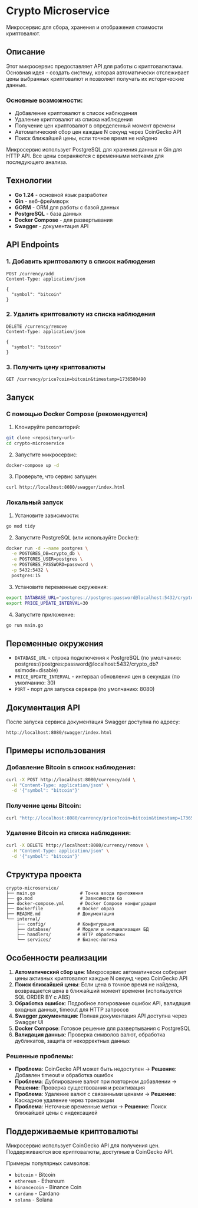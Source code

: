 # Crypto Microservice

Микросервис для сбора, хранения и отображения стоимости криптовалют.

## Описание

Этот микросервис предоставляет API для работы с криптовалютами. Основная идея - создать систему, которая автоматически отслеживает цены выбранных криптовалют и позволяет получать их исторические данные.

### Основные возможности:
- Добавление криптовалют в список наблюдения
- Удаление криптовалют из списка наблюдения  
- Получение цен криптовалют в определенный момент времени
- Автоматический сбор цен каждые N секунд через CoinGecko API
- Поиск ближайшей цены, если точное время не найдено

Микросервис использует PostgreSQL для хранения данных и Gin для HTTP API. Все цены сохраняются с временными метками для последующего анализа.

## Технологии

- **Go 1.24** - основной язык разработки
- **Gin** - веб-фреймворк
- **GORM** - ORM для работы с базой данных
- **PostgreSQL** - база данных
- **Docker Compose** - для развертывания
- **Swagger** - документация API

## API Endpoints

### 1. Добавить криптовалюту в список наблюдения
```
POST /currency/add
Content-Type: application/json

{
  "symbol": "bitcoin"
}
```

### 2. Удалить криптовалюту из списка наблюдения
```
DELETE /currency/remove
Content-Type: application/json

{
  "symbol": "bitcoin"
}
```

### 3. Получить цену криптовалюты
```
GET /currency/price?coin=bitcoin&timestamp=1736500490
```

## Запуск

### С помощью Docker Compose (рекомендуется)

1. Клонируйте репозиторий:
```bash
git clone <repository-url>
cd crypto-microservice
```

2. Запустите микросервис:
```bash
docker-compose up -d
```

3. Проверьте, что сервис запущен:
```bash
curl http://localhost:8080/swagger/index.html
```

### Локальный запуск

1. Установите зависимости:
```bash
go mod tidy
```

2. Запустите PostgreSQL (или используйте Docker):
```bash
docker run -d --name postgres \
  -e POSTGRES_DB=crypto_db \
  -e POSTGRES_USER=postgres \
  -e POSTGRES_PASSWORD=password \
  -p 5432:5432 \
  postgres:15
```

3. Установите переменные окружения:
```bash
export DATABASE_URL="postgres://postgres:password@localhost:5432/crypto_db?sslmode=disable"
export PRICE_UPDATE_INTERVAL=30
```

4. Запустите приложение:
```bash
go run main.go
```

## Переменные окружения

- `DATABASE_URL` - строка подключения к PostgreSQL (по умолчанию: postgres://postgres:password@localhost:5432/crypto_db?sslmode=disable)
- `PRICE_UPDATE_INTERVAL` - интервал обновления цен в секундах (по умолчанию: 30)
- `PORT` - порт для запуска сервера (по умолчанию: 8080)

## Документация API

После запуска сервиса документация Swagger доступна по адресу:
```
http://localhost:8080/swagger/index.html
```

## Примеры использования

### Добавление Bitcoin в список наблюдения:
```bash
curl -X POST http://localhost:8080/currency/add \
  -H "Content-Type: application/json" \
  -d '{"symbol": "bitcoin"}'
```

### Получение цены Bitcoin:
```bash
curl "http://localhost:8080/currency/price?coin=bitcoin&timestamp=1736500490"
```

### Удаление Bitcoin из списка наблюдения:
```bash
curl -X DELETE http://localhost:8080/currency/remove \
  -H "Content-Type: application/json" \
  -d '{"symbol": "bitcoin"}'
```

## Структура проекта

```
crypto-microservice/
├── main.go                 # Точка входа приложения
├── go.mod                  # Зависимости Go
├── docker-compose.yml      # Docker Compose конфигурация
├── Dockerfile             # Docker образ
├── README.md              # Документация
└── internal/
    ├── config/            # Конфигурация
    ├── database/          # Модели и инициализация БД
    ├── handlers/          # HTTP обработчики
    └── services/          # Бизнес-логика
```

## Особенности реализации

1. **Автоматический сбор цен**: Микросервис автоматически собирает цены активных криптовалют каждые N секунд через CoinGecko API
2. **Поиск ближайшей цены**: Если цена в точное время не найдена, возвращается цена в ближайший момент времени (используется SQL ORDER BY с ABS)
3. **Обработка ошибок**: Подробное логирование ошибок API, валидация входных данных, timeout для HTTP запросов
4. **Swagger документация**: Полная документация API доступна через Swagger UI
5. **Docker Compose**: Готовое решение для развертывания с PostgreSQL
6. **Валидация данных**: Проверка символов валют, обработка дубликатов, защита от некорректных данных

### Решенные проблемы:
- **Проблема**: CoinGecko API может быть недоступен → **Решение**: Добавлен timeout и обработка ошибок
- **Проблема**: Дублирование валют при повторном добавлении → **Решение**: Проверка существования и реактивация
- **Проблема**: Удаление валют с связанными ценами → **Решение**: Каскадное удаление через транзакции
- **Проблема**: Неточные временные метки → **Решение**: Поиск ближайшей цены с индексацией

## Поддерживаемые криптовалюты

Микросервис использует CoinGecko API для получения цен. Поддерживаются все криптовалюты, доступные в CoinGecko API.

Примеры популярных символов:
- `bitcoin` - Bitcoin
- `ethereum` - Ethereum
- `binancecoin` - Binance Coin
- `cardano` - Cardano
- `solana` - Solana 